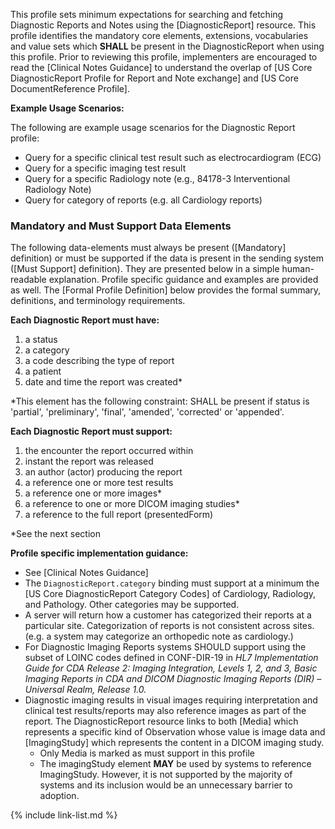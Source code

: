 ﻿
This profile sets minimum expectations for searching and fetching Diagnostic Reports and Notes using the [DiagnosticReport] resource. This profile identifies the mandatory core elements, extensions, vocabularies and value sets which **SHALL** be present in the DiagnosticReport when using this profile. Prior to reviewing this profile, implementers are encouraged to read the [Clinical Notes Guidance] to understand the overlap of [US Core DiagnosticReport Profile for Report and Note exchange] and [US Core DocumentReference Profile].

**Example Usage Scenarios:**

The following are example usage scenarios for the Diagnostic Report profile:

-   Query for a specific clinical test result such as electrocardiogram (ECG)
-   Query for a specific imaging test result
-   Query for a specific Radiology note (e.g., 84178-3 Interventional Radiology Note)
-   Query for category of reports (e.g. all Cardiology reports)


### Mandatory and Must Support Data Elements

The following data-elements must always be present ([Mandatory] definition) or must be supported if the data is present in the sending system ([Must Support] definition). They are presented below in a simple human-readable explanation.  Profile specific guidance and examples are provided as well.  The [Formal Profile Definition] below provides the  formal summary, definitions, and  terminology requirements.  

**Each Diagnostic Report must have:**

1.  a status
1.  a category
1.  a code describing the type of report
1.  a patient
1.  date and time the report was created*

*This element has the following constraint: SHALL be present if status is
'partial', 'preliminary', 'final', 'amended', 'corrected' or 'appended'.

**Each Diagnostic Report must support:**

1.  the encounter the report occurred within
1.  instant the report was released
1.  an author (actor) producing the report
2.  a reference one or more test results
2.  a reference one or more images*
3.  a reference to one or more DICOM imaging studies*
4.  a reference to the full report (presentedForm)

*See the next section

**Profile specific implementation guidance:**

- See [Clinical Notes Guidance]
- The `DiagnosticReport.category` binding must support at a minimum the [US Core DiagnosticReport Category Codes] of Cardiology, Radiology, and Pathology. Other categories may be supported.
- A server will return how a customer has categorized their reports at a particular site. Categorization of reports is not consistent across sites. (e.g. a system may categorize an orthopedic note as cardiology.)
- For Diagnostic Imaging Reports systems SHOULD support using the subset of  LOINC codes defined in CONF-DIR-19 in *HL7 Implementation Guide for CDA Release 2: Imaging Integration, Levels 1, 2, and 3, Basic Imaging Reports in CDA and DICOM Diagnostic Imaging Reports (DIR) – Universal Realm, Release 1.0.*
-  Diagnostic imaging results in visual images requiring interpretation and clinical test results/reports may also reference images as part of the report. The DiagnosticReport resource links to both [Media] which represents a specific kind of Observation whose value is image data and [ImagingStudy] which represents the content in a DICOM imaging study.
   * Only Media is marked as must support in this profile
   * The imagingStudy element **MAY** be used by systems to reference ImagingStudy.  However, it is not supported by the majority of systems and its inclusion would be an unnecessary barrier to adoption.

{% include link-list.md %}
